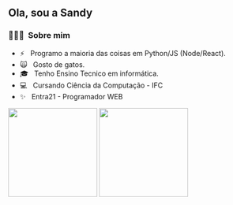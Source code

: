 <h2> Ola, sou a Sandy</h2>

<h3> 👨🏻‍💻 &nbsp;Sobre mim </h3>

- ⚡ &nbsp; Programo a maioria das coisas em Python/JS (Node/React).
- 🙀 &nbsp; Gosto de gatos.
- 🎓 &nbsp; Tenho Ensino Tecnico em informática.
- 💻 &nbsp; Cursando Ciência da Computação - IFC
- ✨ &nbsp; Entra21 - Programador WEB




<img height="180em" src="https://github-readme-stats.vercel.app/api?username=SandyHoffmann&show_icons=true&theme=synthwave" />
<img height="180em" src="https://github-readme-stats.vercel.app/api/top-langs/?username=SandyHoffmann&layout=compact&theme=synthwave"/>
<br/>
